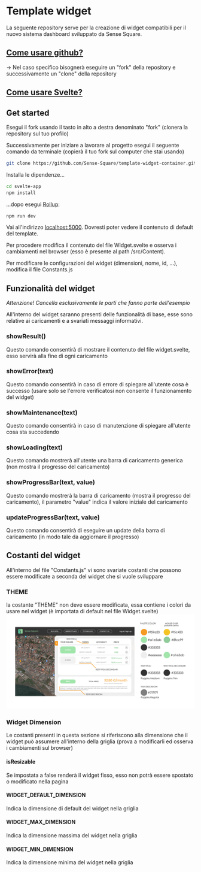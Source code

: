 # Template widget

La seguente repository serve per la creazione di widget compatibili per il nuovo sistema dashboard sviluppato da Sense Square.

## [Come usare github?](https://www.notion.so/maxmoffa/Collaborare-con-Github-78e94ad0d10949aa98b8a0dd4c398116)
-> Nel caso specifico bisognerà eseguire un "fork" della repository e successivamente un "clone" della repository

## [Come usare Svelte?](https://www.notion.so/maxmoffa/Guida-Svelte-47899a33e26e4a77bdc3e581b9e38e9d)

## Get started

Esegui il fork usando il tasto in alto a destra denominato "fork" (clonera la repository sul tuo profilo)

Successivamente per iniziare a lavorare al progetto esegui il seguente comando da terminale (copierà il tuo fork sul computer che stai usando)

```bash
git clone https://github.com/Sense-Square/template-widget-container.git
```

Installa le dipendenze...

```bash
cd svelte-app
npm install
```

...dopo esegui [Rollup](https://rollupjs.org):

```bash
npm run dev
```

Vai all'indirizzo [localhost:5000](http://localhost:5000). Dovresti poter vedere il contenuto di default del template.

Per procedere modifica il contenuto del file Widget.svelte e osserva i cambiamenti nel browser (esso è presente al path /src/Content).

Per modificare le configurazioni del widget (dimensioni, nome, id, ...), modifica il file Constants.js

## Funzionalità del widget

*Attenzione! Cancella esclusivamente le parti che fanno parte dell'esempio*

All'interno del widget saranno presenti delle funzionalità di base, esse sono relative ai caricamenti e a svariati messaggi informativi.

### showResult()
Questo comando consentirà di mostrare il contenuto del file widget.svelte, esso servirà alla fine di ogni caricamento

### showError(text)
Questo comando consentirà in caso di errore di spiegare all'utente cosa è successo (usare solo se l'errore verificatosi non consente il funzionamento del widget)

### showMaintenance(text)
Questo comando consentirà in caso di manutenzione di spiegare all'utente cosa sta succedendo

### showLoading(text)
Questo comando mostrerà all'utente una barra di caricamento generica (non mostra il progresso del caricamento)

### showProgressBar(text, value)
Questo comando mostrerà la barra di caricamento (mostra il progresso del caricamento), il parametro "value" indica il valore iniziale del caricamento

### updateProgressBar(text, value)
Questo comando consentirà di eseguire un update della barra di caricamento (in modo tale da aggiornare il progresso)

## Costanti del widget
All'interno del file "Constants.js" vi sono svariate costanti che possono essere modificate a seconda del widget che si vuole sviluppare

### THEME
la costante "THEME" non deve essere modificata, essa contiene i colori da usare nel widget (è importata di default nel file Widget.svelte)
![Esempio tema](https://raw.githubusercontent.com/MaxMoffa/public-files/main/Palette%20Colori.png)

### Widget Dimension
Le costanti presenti in questa sezione si riferiscono alla dimensione che il widget può assumere all'interno della griglia (prova a modificarli ed osserva i cambiamenti sul browser)
#### isResizable
Se impostata a false renderà il widget fisso, esso non potrà essere spostato o modificato nella pagina
#### WIDGET_DEFAULT_DIMENSION
Indica la dimensione di default del widget nella griglia
#### WIDGET_MAX_DIMENSION
Indica la dimensione massima del widget nella griglia
#### WIDGET_MIN_DIMENSION
Indica la dimensione minima del widget nella griglia